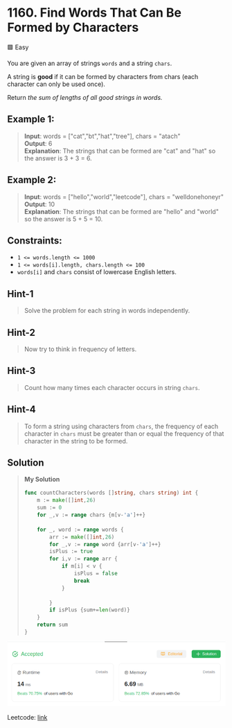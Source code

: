 # 1160. Find Words That Can Be Formed by Characters
🟩 Easy

You are given an array of strings `words` and a string `chars`.

A string is **good** if it can be formed by characters from chars (each character can only be used once).

Return *the sum of lengths of all good strings in words.*

## Example 1:
> **Input**: words = ["cat","bt","hat","tree"], chars = "atach" \
> **Output**: 6 \
> **Explanation**: The strings that can be formed are "cat" and "hat" so the answer is 3 + 3 = 6. 

## Example 2:
> **Input**: words = ["hello","world","leetcode"], chars = "welldonehoneyr" \
> **Output**: 10 \
> **Explanation**: The strings that can be formed are "hello" and "world" so the answer is 5 + 5 = 10.

## Constraints:
* `1 <= words.length <= 1000`
* `1 <= words[i].length, chars.length <= 100`
* `words[i]` and `chars` consist of lowercase English letters.

## Hint-1
> Solve the problem for each string in words independently.

## Hint-2
> Now try to think in frequency of letters.

## Hint-3
> Count how many times each character occurs in string `chars`.

## Hint-4
> To form a string using characters from `chars`, the frequency of each character in `chars` must be greater than or equal the frequency of that character in the string to be formed.

## Solution
> **My Solution**
> ```go
> func countCharacters(words []string, chars string) int {
>     m := make([]int,26)
>     sum := 0
>     for _,v := range chars {m[v-'a']++}
> 
>     for _, word := range words {
>         arr := make([]int,26)
>         for _,v := range word {arr[v-'a']++}
>         isPlus := true
>         for i,v := range arr {
>             if m[i] < v {
>                 isPlus = false
>                 break
>             }
> 
>         } 
>         if isPlus {sum+=len(word)}
>     }
>     return sum
> }
> ```

![result](1160.png)

Leetcode: [link](https://leetcode.com/problems/find-words-that-can-be-formed-by-characters/description)